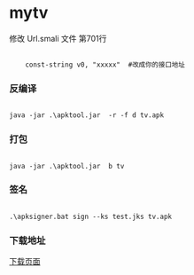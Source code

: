 # mytv

修改 Url.smali 文件  第701行
~~~ smali

    const-string v0, "xxxxx"  #改成你的接口地址

~~~

### 反编译
~~~

java -jar .\apktool.jar  -r -f d tv.apk

~~~

### 打包
~~~

java -jar .\apktool.jar  b tv

~~~

### 签名
~~~

.\apksigner.bat sign --ks test.jks tv.apk

~~~


### 下载地址
[下载页面](https://github.com/larbing/mytv/releases/tag/v1)
